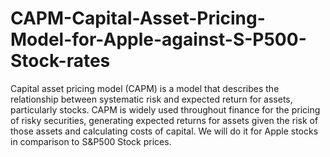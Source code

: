 # CAPM-Capital-Asset-Pricing-Model-for-Apple-against-S-P500-Stock-rates
Capital asset pricing model (CAPM) is a model that describes the relationship between systematic risk and expected return for assets, particularly stocks. CAPM is widely used throughout finance for the pricing of risky securities, generating expected returns for assets given the risk of those assets and calculating costs of capital. We will do it for Apple stocks in comparison to S&amp;P500 Stock prices.
